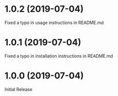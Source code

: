 <a name="1.0.2"></a>

# 1.0.2 (2019-07-04)

Fixed a typo in usage instructions in README.md

<a name="1.0.1"></a>

# 1.0.1 (2019-07-04)

Fixed a typo in installation instructions in README.md

<a name="1.0.0"></a>

# 1.0.0 (2019-07-04)

Initial Release
